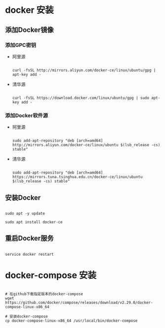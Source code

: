 # docker 安装

## 添加Docker镜像

### 添加GPC密钥

- 阿里源

  ```shell

  curl -fsSL http://mirrors.aliyun.com/docker-ce/linux/ubuntu/gpg | apt-key add -

  ```

- 清华源

  ```shell

  curl -fsSL https://download.docker.com/linux/ubuntu/gpg | sudo apt-key add -

  ```

### 添加Docker软件源

- 阿里源
  
  ```shell

  sudo add-apt-repository "deb [arch=amd64] http://mirrors.aliyun.com/docker-ce/linux/ubuntu $(lsb_release -cs) stable"

  ```

- 清华源

  ```shell

  sudo add-apt-repository "deb [arch=amd64] https://mirrors.tuna.tsinghua.edu.cn/docker-ce/linux/ubuntu $(lsb_release -cs) stable"

  ```

## 安装Docker

  ```shell

  sudo apt -y update

  sudo apt install docker-ce
  
  ```

## 重启Docker服务

  ```shell

  service docker restart

  ```

# docker-compose 安装

  ```shell

  # 在github下载指定版本的docker-compose
  wget https://github.com/docker/compose/releases/download/v2.29.0/docker-compose-linux-x86_64

  # 安装docker-compose
  cp docker-compose-linux-x86_64 /usr/local/bin/docker-compose

  ```

